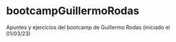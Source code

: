 # bootcampGuillermoRodas
Apuntes y ejercicios del bootcamp de Guillermo Rodas (iniciado el 01/03/23)
